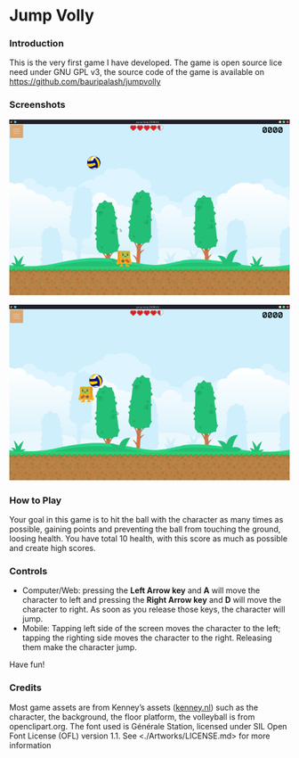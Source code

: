 # Jump Volly

### Introduction

This is the very first game I have developed. The game is open source lice need under GNU GPL v3, the source code of the game is available on https://github.com/bauripalash/jumpvolly

### Screenshots

![](./Artworks/Screenshots/play1.png)

![](./Artworks/Screenshots/play2.png)

### How to Play
Your goal in this game is to hit the ball with the character as many times as possible, gaining points and preventing the ball from touching the ground, loosing health. You have total 10 health, with this score as much as possible and create high scores.

### Controls

* Computer/Web: pressing the **Left Arrow key** and **A** will move the character to left and pressing the **Right Arrow key** and **D** will move the character to right. As soon as you release those keys, the character will jump.
* Mobile: Tapping left side of the screen moves the character to the left; tapping the righting side moves the character to the right. Releasing them make the character jump.

Have fun!

### Credits
Most game assets are from Kenney’s assets ([kenney.nl](https://www.kenney.nl)) such as the character, the background, the floor platform, the volleyball is from openclipart.org. The font used is Générale Station, licensed under SIL Open Font License (OFL) version 1.1. See <./Artworks/LICENSE.md> for more information
